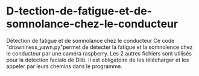 # D-tection-de-fatigue-et-de-somnolance-chez-le-conducteur
Détection de fatigue et de somnolance chez le conducteur
Ce code "drowniness_yawn.py"permet de détecter la fatigue et la somnolence chez le conducteur par une caméra raspberry.
Les 2 autres fichiers sont utilisés pour la detection faciale de Dlib. Il est obligatoire de les télécharger et les appeler par leurs chemins dans le programme.
